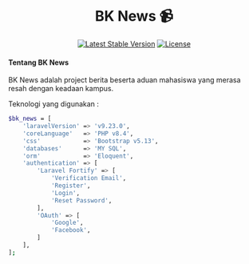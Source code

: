 <h1 align="center">BK News 📹</h1>

<p align="center">
<a href="https://packagist.org/packages/laravel/framework"><img src="https://img.shields.io/badge/Version%20Laravel-v9.23.0-brightgreen" alt="Latest Stable Version"></a>
<a href="https://instagram.com/banakhoesnan"><img src="https://img.shields.io/badge/By-Bana%20Khusnan-c4581a" alt="License"></a>
</p>

#### Tentang BK News

BK News adalah project berita beserta aduan mahasiswa yang merasa resah dengan keadaan kampus.

Teknologi yang digunakan :
```bash
$bk_news = [
    'laravelVersion' => 'v9.23.0',
    'coreLanguage'   => 'PHP v8.4',
    'css'            => 'Bootstrap v5.13',
    'databases'      => 'MY SQL',
    'orm'            => 'Eloquent',
    'authentication' => [
        'Laravel Fortify' => [
            'Verification Email',
            'Register',
            'Login',
            'Reset Password',
        ], 
        'OAuth' => [
            'Google',
            'Facebook',
        ]
    ],
];
```
